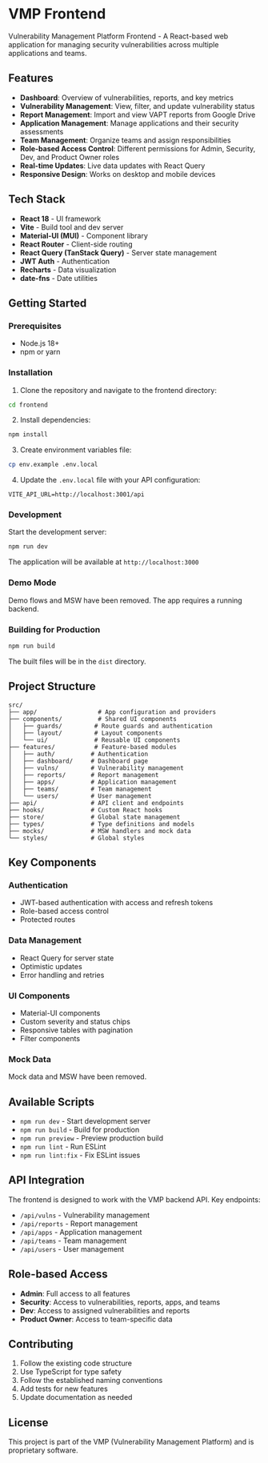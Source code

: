 # VMP Frontend

Vulnerability Management Platform Frontend - A React-based web application for managing security vulnerabilities across multiple applications and teams.

## Features

- **Dashboard**: Overview of vulnerabilities, reports, and key metrics
- **Vulnerability Management**: View, filter, and update vulnerability status
- **Report Management**: Import and view VAPT reports from Google Drive
- **Application Management**: Manage applications and their security assessments
- **Team Management**: Organize teams and assign responsibilities
- **Role-based Access Control**: Different permissions for Admin, Security, Dev, and Product Owner roles
- **Real-time Updates**: Live data updates with React Query
- **Responsive Design**: Works on desktop and mobile devices

## Tech Stack

- **React 18** - UI framework
- **Vite** - Build tool and dev server
- **Material-UI (MUI)** - Component library
- **React Router** - Client-side routing
- **React Query (TanStack Query)** - Server state management
- **JWT Auth** - Authentication
- **Recharts** - Data visualization
- **date-fns** - Date utilities

## Getting Started

### Prerequisites

- Node.js 18+ 
- npm or yarn

### Installation

1. Clone the repository and navigate to the frontend directory:
```bash
cd frontend
```

2. Install dependencies:
```bash
npm install
```

3. Create environment variables file:
```bash
cp env.example .env.local
```

4. Update the `.env.local` file with your API configuration:
```env
VITE_API_URL=http://localhost:3001/api
```

### Development

Start the development server:
```bash
npm run dev
```

The application will be available at `http://localhost:3000`

### Demo Mode

Demo flows and MSW have been removed. The app requires a running backend.

### Building for Production

```bash
npm run build
```

The built files will be in the `dist` directory.

## Project Structure

```
src/
├── app/                 # App configuration and providers
├── components/          # Shared UI components
│   ├── guards/         # Route guards and authentication
│   ├── layout/         # Layout components
│   └── ui/             # Reusable UI components
├── features/           # Feature-based modules
│   ├── auth/          # Authentication
│   ├── dashboard/     # Dashboard page
│   ├── vulns/         # Vulnerability management
│   ├── reports/       # Report management
│   ├── apps/          # Application management
│   ├── teams/         # Team management
│   └── users/         # User management
├── api/               # API client and endpoints
├── hooks/             # Custom React hooks
├── store/             # Global state management
├── types/             # Type definitions and models
├── mocks/             # MSW handlers and mock data
└── styles/            # Global styles
```

## Key Components

### Authentication
- JWT-based authentication with access and refresh tokens
- Role-based access control
- Protected routes

### Data Management
- React Query for server state
- Optimistic updates
- Error handling and retries

### UI Components
- Material-UI components
- Custom severity and status chips
- Responsive tables with pagination
- Filter components

### Mock Data
Mock data and MSW have been removed.

## Available Scripts

- `npm run dev` - Start development server
- `npm run build` - Build for production
- `npm run preview` - Preview production build
- `npm run lint` - Run ESLint
- `npm run lint:fix` - Fix ESLint issues

## API Integration

The frontend is designed to work with the VMP backend API. Key endpoints:

- `/api/vulns` - Vulnerability management
- `/api/reports` - Report management
- `/api/apps` - Application management
- `/api/teams` - Team management
- `/api/users` - User management

## Role-based Access

- **Admin**: Full access to all features
- **Security**: Access to vulnerabilities, reports, apps, and teams
- **Dev**: Access to assigned vulnerabilities and reports
- **Product Owner**: Access to team-specific data

## Contributing

1. Follow the existing code structure
2. Use TypeScript for type safety
3. Follow the established naming conventions
4. Add tests for new features
5. Update documentation as needed

## License

This project is part of the VMP (Vulnerability Management Platform) and is proprietary software.
